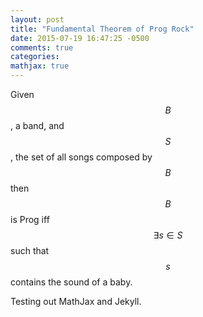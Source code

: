 ```yaml
---
layout: post
title: "Fundamental Theorem of Prog Rock"
date: 2015-07-19 16:47:25 -0500
comments: true
categories: 
mathjax: true
---
```


Given $$B$$, a band, and $$S$$, the set of all songs composed by $$B$$ then $$B$$ is Prog iff $$\exists s \in S$$ such that $$s$$ contains the sound of a baby.

Testing out MathJax and Jekyll.
